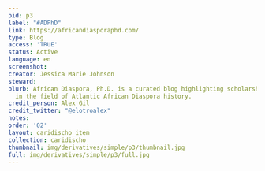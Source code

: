 ```yaml
---
pid: p3
label: "#ADPhD"
link: https://africandiasporaphd.com/
type: Blog
access: 'TRUE'
status: Active
language: en
screenshot: 
creator: Jessica Marie Johnson
steward: 
blurb: African Diaspora, Ph.D. is a curated blog highlighting scholarship and scholars
  in the field of Atlantic African Diaspora history.
credit_person: Alex Gil
credit_twitter: "@elotroalex"
notes: 
order: '02'
layout: caridischo_item
collection: caridischo
thumbnail: img/derivatives/simple/p3/thumbnail.jpg
full: img/derivatives/simple/p3/full.jpg
---
```

